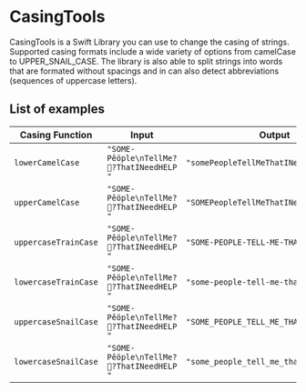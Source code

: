 # CasingTools

CasingTools is a Swift Library you can use to change the casing of strings. Supported casing formats include a wide variety of options from camelCase to UPPER_SNAIL_CASE. The library is also able to split strings into words that are formated without spacings and in can also detect abbreviations (sequences of uppercase letters).

## List of examples

| Casing Function | Input | Output |
|-----------------|-------|--------|
| `lowerCamelCase` | `"SOME-Pêöple\nTellMe??ThatINeedHELP "` | `"somePeopleTellMeThatINeedHELP"` |
| `upperCamelCase` | `"SOME-Pêöple\nTellMe??ThatINeedHELP "` | `"SOMEPeopleTellMeThatINeedHELP"` |
| `uppercaseTrainCase` | `"SOME-Pêöple\nTellMe??ThatINeedHELP "` | `"SOME-PEOPLE-TELL-ME-THAT-I-NEED-HELP"` |
| `lowercaseTrainCase` | `"SOME-Pêöple\nTellMe??ThatINeedHELP "` | `"some-people-tell-me-that-i-need-help"` |
| `uppercaseSnailCase` | `"SOME-Pêöple\nTellMe??ThatINeedHELP "` | `"SOME_PEOPLE_TELL_ME_THAT_I_NEED_HELP"` |
| `lowercaseSnailCase` | `"SOME-Pêöple\nTellMe??ThatINeedHELP "` | `"some_people_tell_me_that_i_need_help"` |
